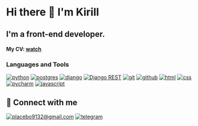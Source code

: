 # Hi there 👋 I'm Kirill

## I'm a front-end developer.

#### My CV: [watch](https://resume.io/r/tAs3Oig88)

### Languages and Tools
[![python](https://img.shields.io/badge/python%20-%23255074.svg?&style=for-the-badge&logo=python&logoColor=white)](https://www.python.org) [![postgres](https://img.shields.io/badge/postgres-%23316192.svg?&style=for-the-badge&logo=postgresql&logoColor=white)](https://www.postgresql.org) [![django](https://img.shields.io/badge/django%20-%23092E20.svg?&style=for-the-badge&logo=django&logoColor=white)](https://www.djangoproject.com) [![Django REST](https://img.shields.io/badge/DJANGO-REST-ff1709?style=for-the-badge&logo=django&logoColor=white&color=ff1709&labelColor=gray)](https://www.django-rest-framework.org/) [![git](https://img.shields.io/badge/git%20-%23F05033.svg?&style=for-the-badge&logo=git&logoColor=white)](https://git-scm.com) [![github](https://img.shields.io/badge/github%20-%23000408.svg?&style=for-the-badge&logo=github&logoColor=white)](https://github.com/lulzseq) [![html](https://img.shields.io/badge/html%20-%23E34F26.svg?&style=for-the-badge&logo=html5&logoColor=white)](https://www.w3schools.com/html) [![css](https://img.shields.io/badge/CSS%20-%23264DE4.svg?&style=for-the-badge&logo=CSS3&logoColor=white)](https://www.w3schools.com/css) [![pycharm](https://img.shields.io/badge/pycharm-%237CE46F.svg?&style=for-the-badge&logo=pycharm&logoColor=black)](https://www.jetbrains.com/pycharm)
[![javascript](https://img.shields.io/badge/javascript%20-%23323330.svg?&style=for-the-badge&logo=javascript&logoColor=%23F7DF1E)](http://nodejs.org)

## 🤝 Connect with me

[![placebo9132@gmail.com](https://img.shields.io/badge/email%20-%23E62B1E.svg?&style=for-the-badge&logo=mail.ru&logoColor=white)](mailto:placebo9132@gmail.com) [![telegram](https://img.shields.io/badge/telegram%20-%2326A4E3.svg?&style=for-the-badge&logo=telegram&logoColor=white)](https://t.me/Domorekr)
